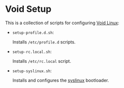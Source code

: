 Void Setup
==========

This is a collection of scripts for configuring [Void Linux]:

- `setup-profile.d.sh`:

    Installs `/etc/profile.d` scripts.

- `setup-rc.local.sh`:

    Installs `/etc/rc.local` script.

- `setup-syslinux.sh`:

    Installs and configures the [syslinux] bootloader.

[Void Linux]:   https://www.voidlinux.eu/
[syslinux]:     http://www.syslinux.org/
